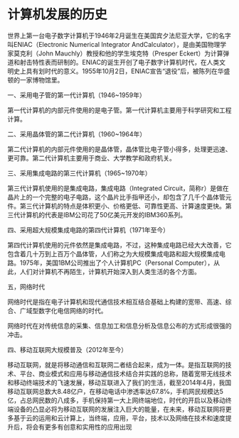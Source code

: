 # 计算机发展的历史

世界上第一台电子数字计算机于1946年2月诞生在美国宾夕法尼亚大学，它的名字叫ENIAC（Electronic Numerical Integrator AndCalculator），是由美国物理学家莫克利（John Mauchly）教授和他的学生埃克特（Presper Eckert）为计算弹道和射击特性表而研制的。ENIAC的诞生开创了电子数字计算机时代，在人类文明史上具有划时代的意义。1955年10月2日，ENIAC宣告“退役”后，被陈列在华盛顿的一家博物馆里。

一、采用电子管的第一代计算机（1946~1959年）

第一代计算机的内部元件使用的是电子管。第一代计算机主要用于科学研究和工程计算。

二、采用晶体管的第二代计算机（1960~1964年）

第二代计算机的内部元件使用的是晶体管，晶体管比电子管小得多，处理更迅速、更可靠。第二代计算机主要用于商业、大学教学和政府机关。

三、采用集成电路的第三代计算机（1965~1970年）

第三代计算机使用的是集成电路，集成电路（Integrated Circuit，简称r）是做在晶片上的一个完整的电子电路，这个晶片比手指甲还小，却包含了几千个晶体管元件。第三代计算机的特点是体积更小、价格更低、可靠性更高、计算速度更快。第三代计算机的代表是IBM公司花了50亿美元开发的IBM360系列。

四、采用超大规模集成电路的第四代计算机（1971年至今）

第四代计算机使用的元件依然是集成电路，不过，这种集成电路已经大大改善，它包含着几十万到上百万个晶体管，人们称之为大规模集成电路和超大规模集成电路。1975年，美国1BM公司推出了个人计算机PC（PersonaI Computer），从此，人们对计算机不再陌生，计算机开始深入到人类生活的各个方面。

五，网络时代

网络时代是指在电子计算机和现代通信技术相互结合基础上构建的宽带、高速、综合、广域型数字化电信网络的时代。

网络时代在对传统信息的采集、信息加工和信息分析及信息公布的方式形成很强的冲击。

四、移动互联网大规模普及（2012年至今）

移动互联网，就是将移动通信和互联网二者结合起来，成为一体。是指互联网的技术、平台、商业模式和应用与移动通信技术结合并实践的总称，随着宽带无线技术和移动终端技术的飞速发展，移动互联进入了我们的生活，截至2014年4月，我国移动互联网总数大8.48亿户，在移动电话中渗透率达67.8℅，手机网民规模达5亿，占总网民数的八成多，手机保持第一大上网终端地位，时代的开启以及移动终端设备的凸显必将为移动互联网的发展注入巨大的能量，在未来，移动互联网将更多基于云的运用和云计算上，当终端，应用，平台，技术以及网络在技术和速度提升后，将会有更多有创意和实用性的应用出现

